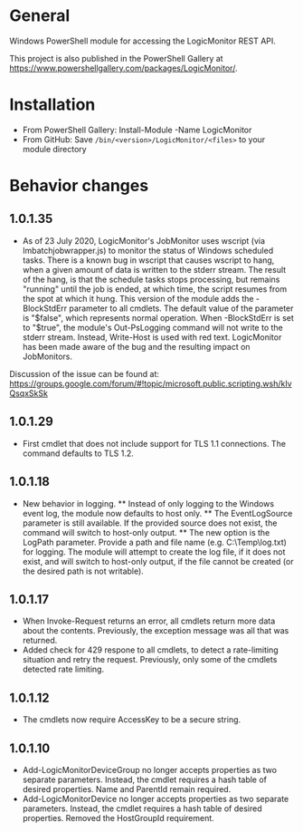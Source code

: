 # General
Windows PowerShell module for accessing the LogicMonitor REST API.

This project is also published in the PowerShell Gallery at https://www.powershellgallery.com/packages/LogicMonitor/.

# Installation
* From PowerShell Gallery: Install-Module -Name LogicMonitor
* From GitHub: Save `/bin/<version>/LogicMonitor/<files>` to your module directory

# Behavior changes
## 1.0.1.35
* As of 23 July 2020, LogicMonitor's JobMonitor uses wscript (via lmbatchjobwrapper.js) to monitor the status of Windows scheduled tasks. There is a known bug in wscript that causes wscript to hang, when a given amount of data is written to the stderr stream. The result of the hang, is that the schedule tasks stops processing, but remains "running" until the job is ended, at which time, the script resumes from the spot at which it hung. This version of the module adds the -BlockStdErr parameter to all cmdlets. The default value of the parameter is "$false", which represents normal operation. When -BlockStdErr is set to "$true", the module's Out-PsLogging command will not write to the stderr stream. Instead, Write-Host is used with red text. LogicMonitor has been made aware of the bug and the resulting impact on JobMonitors.

Discussion of the issue can be found at: https://groups.google.com/forum/#!topic/microsoft.public.scripting.wsh/kIvQsqxSkSk
## 1.0.1.29
* First cmdlet that does not include support for TLS 1.1 connections. The command defaults to TLS 1.2.
## 1.0.1.18
* New behavior in logging.
** Instead of only logging to the Windows event log, the module now defaults to host only.
** The EventLogSource parameter is still available. If the provided source does not exist, the command will switch to host-only output.
** The new option is the LogPath parameter. Provide a path and file name (e.g. C:\Temp\log.txt) for logging. The module will attempt to create the log file, if it does not exist, and will switch to host-only output, if the file cannot be created (or the desired path is not writable).
## 1.0.1.17
* When Invoke-Request returns an error, all cmdlets return more data about the contents. Previously, the exception message was all that was returned.
* Added check for 429 respone to all cmdlets, to detect a rate-limiting situation and retry the request. Previously, only some of the cmdlets detected rate limiting.
## 1.0.1.12
* The cmdlets now require AccessKey to be a secure string.
## 1.0.1.10
* Add-LogicMonitorDeviceGroup no longer accepts properties as two separate parameters. Instead, the cmdlet requires a hash table of desired properties. Name and ParentId remain required.
* Add-LogicMonitorDevice no longer accepts properties as two separate parameters. Instead, the cmdlet requires a hash table of desired properties. Removed the HostGroupId requirement.